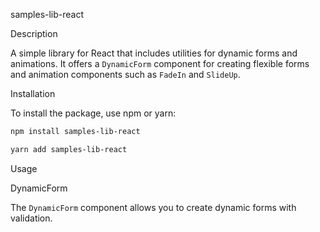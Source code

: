  
samples-lib-react

 Description

A simple library for React that includes utilities for dynamic forms and animations. It offers a `DynamicForm` component for creating flexible forms and animation components such as `FadeIn` and `SlideUp`.
<br>


 Installation

To install the package, use npm or yarn:

```bash
npm install samples-lib-react
```

```bash
yarn add samples-lib-react
```

 Usage

 DynamicForm

The `DynamicForm` component allows you to create dynamic forms with validation.
